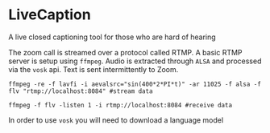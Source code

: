 # LiveCaption
A live closed captioning tool for those who are hard of hearing

The zoom call is streamed over a protocol called RTMP. A basic RTMP server is setup using
`ffmpeg`. Audio is extracted through `ALSA` and processed via the `vosk` api. Text is sent intermittently to Zoom.


```
ffmpeg -re -f lavfi -i aevalsrc="sin(400*2*PI*t)" -ar 11025 -f alsa -f flv "rtmp://localhost:8084" #stream data

ffmpeg -f flv -listen 1 -i rtmp://localhost:8084 #receive data

```

In order to use `vosk` you will need to download a language model